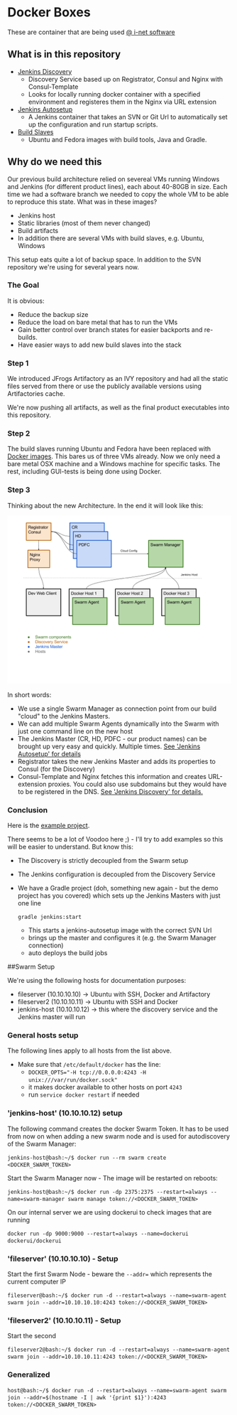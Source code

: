 # Docker Boxes

These are container that are being used [@ i-net software](http://www.inetsoftware.de)

## What is in this repository

  - [Jenkins Discovery](./jenkins-discovery)
    * Discovery Service based up on Registrator, Consul and Nginx with Consul-Template
    * Looks for locally running docker container with a specified environment and registeres them in the Nginx via URL extension
  - [Jenkins Autosetup](./jenkins-autosetup)
    * A Jenkins container that takes an SVN or Git Url to automatically set up the configuration and run startup scripts.
  - [Build Slaves](./build-slaves)
    * Ubuntu and Fedora images with build tools, Java and Gradle.

## Why do we need this

Our previous build architecture relied on severeal VMs running Windows and Jenkins (for different product lines), each about 40-80GB in size. Each time we had a software branch we needed to copy the whole VM to be able to reproduce this state. What was in these images?

  - Jenkins host
  - Static libraries (most of them never changed)
  - Build artifacts
  - In addition there are several VMs with build slaves, e.g. Ubuntu, Windows

This setup eats quite a lot of backup space. In addition to the SVN repository we're using for several years now.

### The Goal

It is obvious:

  - Reduce the backup size
  - Reduce the load on bare metal that has to run the VMs
  - Gain better control over branch states for easier backports and re-builds.
  - Have easier ways to add new build slaves into the stack

### Step 1

We introduced JFrogs Artifactory as an IVY repository and had all the static files served from there or use the publicly available versions using Artifactories cache.

We're now pushing all artifacts, as well as the final product executables into this repository.

### Step 2

The build slaves running Ubuntu and Fedora have been replaced with [Docker images](./build-slaves). This bares us of three VMs already. Now we only need a bare metal OSX machine and a Windows machine for specific tasks. The rest, including GUI-tests is being done using Docker.

### Step 3

Thinking about the new Architecture. In the end it will look like this:

![Architecture](./schema.png "Architecture")

In short words:

  - We use a single Swarm Manager as connection point from our build "cloud" to the  Jenkins Masters.
  - We can add multiple Swarm Agents dynamically into the Swarm with just one command line on the new host
  - The Jenkins Master (CR, HD, PDFC - our product names) can be brought up very easy and quickly. Multiple times. [See 'Jenkins Autosetup' for details](./jenkins-autosetup)
  - Registrator takes the new Jenkins Master and adds its properties to Consul (for the Discovery)
  - Consul-Template and Nginx fetches this information and creates URL-extension proxies. You could also use subdomains but they would have to be registered in the DNS. [See 'Jenkins Discovery' for details.](./jenkins-discovery)

### Conclusion

Here is the [example project](https://github.com/i-net-software/docker-boxes-demo).

There seems to be a lot of Voodoo here ;) - I'll try to add examples so this will be easier to understand. But know this:

  - The Discovery is strictly decoupled from the Swarm setup
  - The Jenkins configuration is decoupled from the Discovery Service
  - We have a Gradle project (doh, something new again - but the demo project has you covered) which sets up the Jenkins Masters with just one line
  
        gradle jenkins:start

    - This starts a jenkins-autosetup image with the correct SVN Url
    - brings up the master and configures it (e.g. the Swarm Manager connection)
    - auto deploys the build jobs
  

##Swarm Setup

We're using the following hosts for documentation purposes:

  - fileserver (10.10.10.10) → Ubuntu with SSH, Docker and Artifactory
  - fileserver2 (10.10.10.11) → Ubuntu with SSH and Docker
  - jenkins-host (10.10.10.12) → this where the discovery service and the Jenkins master will run

### General hosts setup

The following lines apply to all hosts from the list above.

  - Make sure that ```/etc/default/docker``` has the line:
    * ```DOCKER_OPTS="-H tcp://0.0.0.0:4243 -H unix:///var/run/docker.sock"```
    * it makes docker available to other hosts on port ```4243```
    * run ```service docker restart``` if needed

### 'jenkins-host' (10.10.10.12) setup

The following command creates the docker Swarm Token. It has to be used from now on when adding a new swarm node and is used for autodiscovery of the Swarm Manager:

    jenkins-host@bash:~/$ docker run --rm swarm create
    <DOCKER_SWARM_TOKEN>

Start the Swarm Manager now - The image will be restarted on reboots:

    jenkins-host@bash:~/$ docker run -dp 2375:2375 --restart=always --name=swarm-manager swarm manage token://<DOCKER_SWARM_TOKEN>

On our internal server we are using dockerui to check images that are running

	docker run -dp 9000:9000 --restart=always --name=dockerui  dockerui/dockerui

### 'fileserver' (10.10.10.10) - Setup

Start the first Swarm Node - beware the ```--addr=``` which represents the current computer IP

    fileserver@bash:~/$ docker run -d --restart=always --name=swarm-agent swarm join --addr=10.10.10.10:4243 token://<DOCKER_SWARM_TOKEN>

### 'fileserver2' (10.10.10.11) - Setup

Start the second

    fileserver2@bash:~/$ docker run -d --restart=always --name=swarm-agent swarm join --addr=10.10.10.11:4243 token://<DOCKER_SWARM_TOKEN>

### Generalized

    host@bash:~/$ docker run -d --restart=always --name=swarm-agent swarm join --addr=$(hostname -I | awk '{print $1}'):4243 token://<DOCKER_SWARM_TOKEN>
